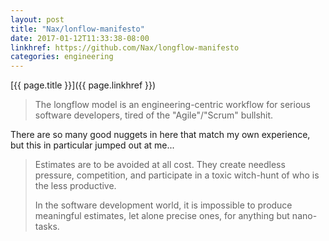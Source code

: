 ```yaml
---
layout: post
title: "Nax/lonflow-manifesto"
date: 2017-01-12T11:33:38-08:00
linkhref: https://github.com/Nax/longflow-manifesto
categories: engineering
---
```



[{{ page.title }}]({{ page.linkhref }})

> The longflow model is an engineering-centric workflow for serious software developers, tired of the "Agile"/"Scrum" bullshit.

There are so many good nuggets in here that match my own experience, but this in particular jumped out at me...

> Estimates are to be avoided at all cost. They create needless pressure, competition, and participate in a toxic witch-hunt of who is the less productive.
> 
> In the software development world, it is impossible to produce meaningful estimates, let alone precise ones, for anything but nano-tasks.


